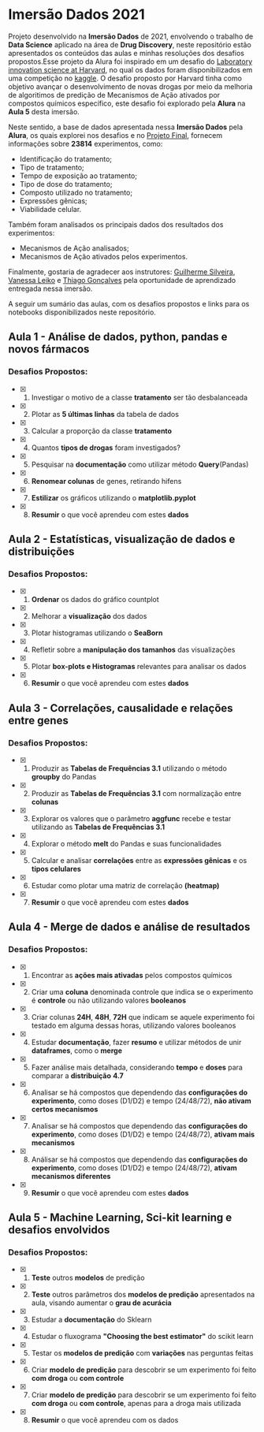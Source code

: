 # Imersão Dados 2021
Projeto desenvolvido na **Imersão Dados** de 2021, envolvendo o trabalho de **Data Science** aplicado na área de **Drug Discovery**, neste repositório estão apresentados os conteúdos das aulas e minhas resoluções dos desafios propostos.Esse projeto da Alura foi inspirado em um desafio do [Laboratory innovation science at Harvard](https://lish.harvard.edu/), no qual os dados foram disponibilizados em uma competição no [kaggle](https://www.kaggle.com/c/lish-moa). O desafio proposto por Harvard tinha como objetivo avançar o desenvolvimento de novas drogas  por meio da melhoria de algoritimos de predição de Mecanismos de Ação ativados por compostos químicos específico, este desafio foi explorado pela **Alura** na **Aula 5** desta imersão.

Neste sentido, a base de dados apresentada nessa **Imersão Dados** pela **Alura**, os quais explorei nos desafios e no [Projeto Final](github.com), fornecem informações sobre **23814** experimentos, como:

* Identificação do tratamento;
* Tipo de tratamento;
* Tempo de exposição ao tratamento;
* Tipo de dose do tratamento;
* Composto utilizado no tratamento;
* Expressões gênicas;
* Viabilidade celular.

Também foram analisados os principais dados dos resultados dos experimentos:

* Mecanismos de Ação analisados;
* Mecanismos de Ação ativados pelos experimentos.

Finalmente, gostaria de agradecer aos instrutores: [Guilherme Silveira](https://www.linkedin.com/in/guilhermeazevedosilveira/), [Vanessa Leiko](https://www.linkedin.com/in/vanessa%2Dleiko%2Doikawa%2Dcardoso) e [Thiago Gonçalves](https://www.linkedin.com/in/thiago-gon%C3%A7alves-santos/) pela oportunidade de aprendizado entregada nessa imersão.

A seguir um sumário das aulas, com os desafios propostos e links para os notebooks disponibilizados neste repositório.

## Aula 1 - Análise de dados, python, pandas e novos fármacos
### Desafios Propostos:
- [x] 1. Investigar o motivo de a classe **tratamento** ser tão desbalanceada
- [x] 2. Plotar as **5 últimas linhas** da tabela de dados
- [x] 3. Calcular a proporção da classe **tratamento**
- [x] 4. Quantos **tipos de drogas** foram investigados?
- [x] 5. Pesquisar na **documentação** como utilizar método **Query**(Pandas)
- [x] 6. **Renomear colunas** de genes, retirando hifens
- [x] 7. **Estilizar** os gráficos utilizando o **matplotlib.pyplot**
- [x] 8. **Resumir** o que você aprendeu com estes **dados**
## Aula 2 - Estatísticas, visualização de dados e distribuições
### Desafios Propostos:
- [x] 1. **Ordenar** os dados do gráfico countplot
- [x] 2. Melhorar a **visualização** dos dados
- [x] 3. Plotar histogramas utilizando o **SeaBorn**
- [x] 4. Refletir sobre a **manipulação dos tamanhos** das visualizações
- [x] 5. Plotar **box-plots e Histogramas** relevantes para analisar os dados
- [x] 6. **Resumir** o que você aprendeu com estes **dados**
## Aula 3 - Correlações, causalidade e relações entre genes
### Desafios Propostos:
- [x] 1. Produzir as **Tabelas de Frequências 3.1** utilizando o método **groupby** do Pandas
- [x] 2. Produzir as **Tabelas de Frequências 3.1** com normalização entre **colunas**
- [x] 3. Explorar os valores que o parâmetro **aggfunc** recebe e testar utilizando as **Tabelas de Frequências 3.1**
- [x] 4. Explorar o método **melt** do Pandas e suas funcionalidades
- [x] 5. Calcular e analisar **correlações** entre as **expressões gênicas** e os **tipos celulares**
- [x] 6. Estudar como plotar uma matriz de correlação **(heatmap)**
- [x] 7. **Resumir** o que você aprendeu com estes **dados**
## Aula 4 - Merge de dados e análise de resultados
### Desafios Propostos:
- [x] 1. Encontrar as **ações mais ativadas** pelos compostos químicos 
- [x] 2. Criar uma **coluna** denominada controle que indica se o experimento é **controle** ou não utilizando valores **booleanos**
- [x] 3. Criar colunas **24H**,  **48H**, **72H** que indicam se aquele experimento foi testado em alguma dessas horas, utilizando valores booleanos
- [x] 4. Estudar **documentação**, fazer **resumo** e utilizar métodos de unir **dataframes**, como o **merge**
- [x] 5. Fazer análise mais detalhada, considerando **tempo** e **doses** para comparar a **distribuição** **4.7**
- [x] 6. Analisar se há compostos que dependendo das **configurações do experimento**, como doses (D1/D2) e tempo (24/48/72), **não ativam certos mecanismos**
- [x] 7. Analisar se há compostos que dependendo das **configurações do experimento**, como doses (D1/D2) e tempo (24/48/72), **ativam mais mecanismos**
- [x] 8. Análisar se há compostos que dependendo das **configurações do experimento**, como doses (D1/D2) e tempo (24/48/72), **ativam mecanismos diferentes**
- [x] 9. **Resumir** o que você aprendeu com estes **dados**
## Aula 5 - Machine Learning, Sci-kit learning e desafios envolvidos
### Desafios Propostos:
- [x] 1. **Teste** outros **modelos** de predição
- [x] 2. **Teste** outros parâmetros dos **modelos de predição** apresentados na aula, visando aumentar o **grau de acurácia**
- [x] 3. Estudar a **documentação** do Sklearn
- [x] 4. Estudar o fluxograma **"Choosing the best estimator"** do scikit learn
- [x] 5. Testar os **modelos de predição** com **variações** nas perguntas feitas
- [x] 6. Criar **modelo de predição** para descobrir se um experimento foi feito **com droga** ou **com controle**
- [x] 7. Criar **modelo de predição** para descobrir se um experimento foi feito **com droga** ou **com controle**, apenas para a droga mais utilizada
- [x] 8. **Resumir** o que você aprendeu com os dados

